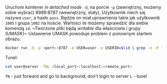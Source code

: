 Uruchom kontener _in detached mode_ `-d`, na porcie `-p` (zewnętrzny, możemy sobie wybrać) 8989:8787 (wewnętrzny, stały). Użytkownik niech się nazywa `user`, a hasło `pass`. Będzie on miał uprawnienia takie jak użytkownik `1005` i grupa `1002` na hoście. Wartości te możemy sprawdzić dla siebie komendą `id`. ~Tworzone pliki będą _writable_ dla właściciela i grupy (UMASK)~ Ustawienie UMASK powoduje problem z ponownym startem obrazu.

```bash
docker run -d -p <port>:8787 -e USER=user -e USERID=$(id | grep -o -P "uid=\d+" | cut -d '=' -f2) -e GROUPID=1002 -e PASSWORD=pass -v /home/ifpan/projects/:/projects --name my-container-name rocker/verse:4.1.0
```

Tunel:

```bash
ssh user@server -fNL <local_port>:localhost:<remote_port>
```
`fN` - just forward and go to background, don't login to server
`L` - tunel
